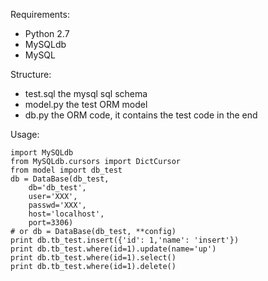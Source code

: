 Requirements:
* Python 2.7
* MySQLdb
* MySQL


Structure:
* test.sql  the mysql sql schema
* model.py  the test ORM model
* db.py     the ORM code, it contains the test code in the end


Usage:

    import MySQLdb
    from MySQLdb.cursors import DictCursor
    from model import db_test
    db = DataBase(db_test,
        db='db_test',
        user='XXX',
        passwd='XXX',
        host='localhost',
        port=3306)
    # or db = DataBase(db_test, **config)
    print db.tb_test.insert({'id': 1,'name': 'insert'})
    print db.tb_test.where(id=1).update(name='up')
    print db.tb_test.where(id=1).select()
    print db.tb_test.where(id=1).delete()
